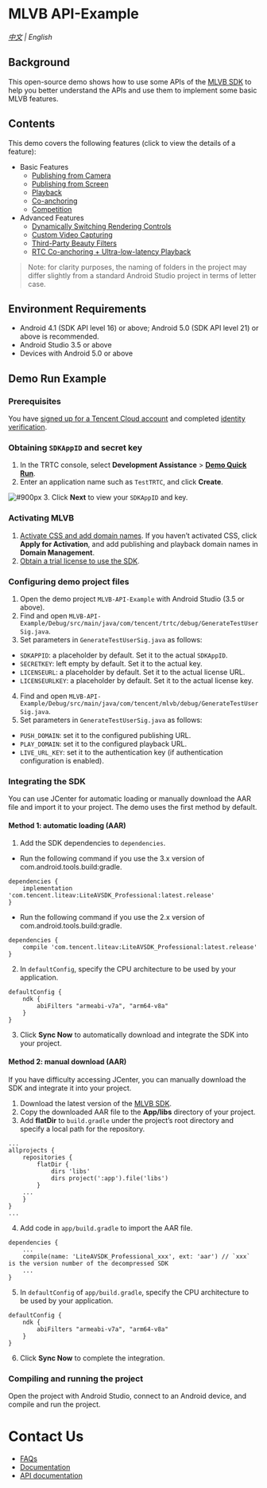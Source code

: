# MLVB API-Example 
_[中文](README.md) | English_

## Background
This open-source demo shows how to use some APIs of the [MLVB SDK](https://cloud.tencent.com/document/product/454) to help you better understand the APIs and use them to implement some basic MLVB features.

## Contents
This demo covers the following features (click to view the details of a feature):

- Basic Features
  - [Publishing from Camera](./Basic/LivePushCamera)
  - [Publishing from Screen](./Basic/LivePushScreen)
  - [Playback](./Basic/LivePlay)
  - [Co-anchoring](./Basic/LiveLink)
  - [Competition](./Basic/LinkPK)
- Advanced Features
  - [Dynamically Switching Rendering Controls](./Advanced/SwitchRenderView)
  - [Custom Video Capturing](./Advanced/CustomVideoCapture)
  - [Third-Party Beauty Filters](./Advanced/ThirdBeauty)
  - [RTC Co-anchoring + Ultra-low-latency Playback](./Advanced/RTCPushAndPlay)
  
>  Note: for clarity purposes, the naming of folders in the project may differ slightly from a standard Android Studio project in terms of letter case.
 
 
## Environment Requirements
- Android 4.1 (SDK API level 16) or above; Android 5.0 (SDK API level 21) or above is recommended.
- Android Studio 3.5 or above
- Devices with Android 5.0 or above
 

## Demo Run Example

### Prerequisites
You have [signed up for a Tencent Cloud account](https://intl.cloud.tencent.com/document/product/378/17985) and completed [identity verification](https://intl.cloud.tencent.com/document/product/378/3629).

### Obtaining `SDKAppID` and secret key
1. In the TRTC console, select **Development Assistance** > **[Demo Quick Run](https://console.cloud.tencent.com/trtc/quickstart)**.
2. Enter an application name such as `TestTRTC`, and click **Create**.

![ #900px](https://main.qcloudimg.com/raw/169391f6711857dca6ed8cfce7b391bd.png)
3. Click **Next** to view your `SDKAppID` and key.

### Activating MLVB
1. [Activate CSS and add domain names](https://console.cloud.tencent.com/live/livestat). If you haven’t activated CSS, click **Apply for Activation**, and add publishing and playback domain names in **Domain Management**.
2. [Obtain a trial license to use the SDK](https://console.cloud.tencent.com/live/license).

### Configuring demo project files
1. Open the demo project `MLVB-API-Example` with Android Studio (3.5 or above).
2. Find and open `MLVB-API-Example/Debug/src/main/java/com/tencent/trtc/debug/GenerateTestUserSig.java`.
3. Set parameters in `GenerateTestUserSig.java` as follows:
  - `SDKAPPID`: a placeholder by default. Set it to the actual `SDKAppID`.
  - `SECRETKEY`: left empty by default. Set it to the actual key.
  - `LICENSEURL`: a placeholder by default. Set it to the actual license URL.
  - `LICENSEURLKEY`: a placeholder by default. Set it to the actual license key.
4. Find and open `MLVB-API-Example/Debug/src/main/java/com/tencent/mlvb/debug/GenerateTestUserSig.java`.
5. Set parameters in `GenerateTestUserSig.java` as follows:
  - `PUSH_DOMAIN`: set it to the configured publishing URL.
  - `PLAY_DOMAIN`: set it to the configured playback URL.
  - `LIVE_URL_KEY`: set it to the authentication key (if authentication configuration is enabled).

### Integrating the SDK
You can use JCenter for automatic loading or manually download the AAR file and import it to your project. The demo uses the first method by default.

#### Method 1: automatic loading (AAR)
1. Add the SDK dependencies to `dependencies`.
 - Run the following command if you use the 3.x version of com.android.tools.build:gradle.
```
dependencies {
    implementation 'com.tencent.liteav:LiteAVSDK_Professional:latest.release'
}
```
 - Run the following command if you use the 2.x version of com.android.tools.build:gradle.
```
dependencies {
    compile 'com.tencent.liteav:LiteAVSDK_Professional:latest.release'
}
```
2. In `defaultConfig`, specify the CPU architecture to be used by your application.
```
defaultConfig {
    ndk {
        abiFilters "armeabi-v7a", "arm64-v8a"
    }
}
```
3. Click **Sync Now** to automatically download and integrate the SDK into your project.

#### Method 2: manual download (AAR)
If you have difficulty accessing JCenter, you can manually download the SDK and integrate it into your project.

1. Download the latest version of the [MLVB SDK](https://cloud.tencent.com/document/product/454/7873).
2. Copy the downloaded AAR file to the **App/libs** directory of your project.
3. Add **flatDir** to `build.gradle` under the project’s root directory and specify a local path for the repository.
```
...
allprojects {
    repositories {
        flatDir {
            dirs 'libs'
            dirs project(':app').file('libs')
        }
    ...
    }
}
...
```
4. Add code in `app/build.gradle` to import the AAR file.
```
dependencies {
    ...
    compile(name: 'LiteAVSDK_Professional_xxx', ext: 'aar') // `xxx` is the version number of the decompressed SDK
    ...
}
```
5. In `defaultConfig` of `app/build.gradle`, specify the CPU architecture to be used by your application.
```
defaultConfig {
    ndk {
        abiFilters "armeabi-v7a", "arm64-v8a"
    }
}
```
6. Click **Sync Now** to complete the integration.

### Compiling and running the project
Open the project with Android Studio, connect to an Android device, and compile and run the project.

# Contact Us
- [FAQs](https://cloud.tencent.com/document/product/454/7937)
- [Documentation](https://cloud.tencent.com/document/product/454)
- [API documentation](https://liteav.sdk.qcloud.com/doc/api/zh-cn/group__V2TXLivePusher__android.html#afc848d88fe99790b8c0988b8525dd4d9)
